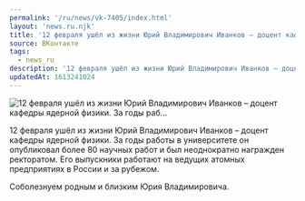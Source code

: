 ```yaml
---
permalink: '/ru/news/vk-7405/index.html'
layout: 'news.ru.njk'
title: '12 февраля ушёл из жизни Юрий Владимирович Иванков – доцент кафедры ядерной физики. За годы раб…'
source: ВКонтакте
tags:
  - news_ru
description: '12 февраля ушёл из жизни Юрий Владимирович Иванков – доцент кафедры ядерной физики. За годы раб…'
updatedAt: 1613241024
---
```

![12 февраля ушёл из жизни Юрий Владимирович Иванков – доцент кафедры ядерной физики. За годы раб…](https://sun9-41.userapi.com/sun9-15/impg/zeK9wA1u9WSYSgUVf4qszkLtAHNACGxAwQTIaQ/4V-DTgI_VXs.jpg?size=250x291&quality=96&sign=9367efd2dcbbfd6d5d688e7f9705d0b0&c_uniq_tag=CzIXDiI9zwz7kucJGKsxNQZVNeZhULtFEpVnXUj_Z3M&type=album)

12 февраля ушёл из жизни Юрий Владимирович Иванков – доцент кафедры ядерной физики. За годы работы в университете он опубликовал более 80 научных работ и был неоднократно награжден ректоратом. Его выпускники работают на ведущих атомных предприятиях в России и за рубежом.

Соболезнуем родным и близким Юрия Владимировича.
